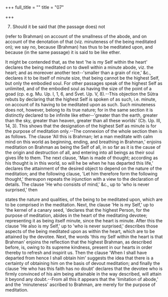+++
full_title = ""
title = "07"

+++


7. Should it be said that (the passage does) not

 (refer to Brahman) on account of the smallness of the abode, and on account of the denotation of that (viz. minuteness of the being meditated on); we say no, because (Brahman) has thus to be meditated upon, and because (in the same passage) it is said to be like ether.

It might be contended that, as the text 'he is my Self within the heart' declares the being meditated on to dwell within a minute abode, viz. the heart; and as moreover another text--'smaller than a grain of rice,' &c., declares it to be itself of minute size, that being cannot be the highest Self, but only the embodied soul. For other passages speak of the highest Self as unlimited, and of the embodied soul as having the size of the point of a goad (cp. e.g. Mu. Up. I, 1, 6, and Śvet. Up. V, 8).--This objection the Sūtra rebuts by declaring that the highest Self is spoken of as such, i.e. minute, on account of its having to be meditated upon as such. Such minuteness does not, however, belong to its true nature; for in the same section it is distinctly declared to be infinite like ether--'greater than the earth, greater than the sky, greater than heaven, greater than all these worlds' (Cḥ. Up. III, 14, 3). This shows that the designation of the highest Self as minute is for the purpose of meditation only.--The connexion of the whole section then is as follows. The clause 'All this is Brahman; let a man meditate with calm mind on this world as beginning, ending, and breathing in Brahman,' enjoins meditation on Brahman as being the Self of all, in so far as it is the cause of the origin and destruction of all, and entering into all beings as their soul gives life to them. The next clause, 'Man is made of thought; according as his thought is in this world, so will he be when he has departed this life,' declares the attainment of the desired object to depend on the nature of the meditation; and the following clause, 'Let him therefore form the following thought,' thereupon repeats the injunction with a view to the declaration of details. The clause 'He who consists of mind,' &c., up to 'who is never surprised,' then

states the nature and qualities, of the being to be meditated upon, which are to be comprised in the meditation. Next, the clause 'He is my Self,' up to 'the kernel of a canary seed, 'declares that the highest Person, for the purpose of meditation, abides in the heart of the meditating devotee; representing it as being itself minute, since the heart is minute. After this the clause 'He also is my Self,' up to 'who is never surprised,' describes those aspects of the being meditated upon as within the heart, which are to be attained by the devotee. Next, the words 'this my Self within the heart is that Brahman' enjoins the reflection that the highest Brahman, as described before, is, owing to its supreme kindness, present in our hearts in order thereby to refresh and inspirit us. Then the clause 'When I shall have departed from hence I shall obtain him' suggests the idea that there is a certainty of obtaining him on the basis of devout meditation; and finally the clause 'He who has this faith has no doubt' declares that the devotee who is firmly convinced of his aim being attainable in the way described, will attain it beyond any doubt.--From all this it appears that the 'limitation of abode,' and the 'minuteness' ascribed to Brahman, are merely for the purpose of meditation.

